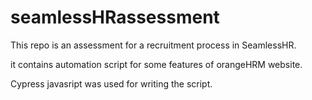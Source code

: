 # seamlessHRassessment

This repo is an assessment for a recruitment process in SeamlessHR.

it contains automation script for some features of orangeHRM website.

Cypress javasript was used for writing the script.
